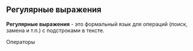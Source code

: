 ## Регулярные выражения

**Регулярные выражения** -  это формальный язык для операций \(поиск, замена и т.п.\) с подстроками в тексте.

Операторы

